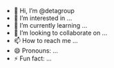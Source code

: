 - 👋 Hi, I’m @detagroup
- 👀 I’m interested in ...
- 🌱 I’m currently learning ...
- 💞️ I’m looking to collaborate on ...
- 📫 How to reach me ...
- 😄 Pronouns: ...
- ⚡ Fun fact: ...

<!---
detagroup/detagroup is a ✨ special ✨ repository because its `README.md` (this file) appears on your GitHub profile.
You can click the Preview link to take a look at your changes.
--->
